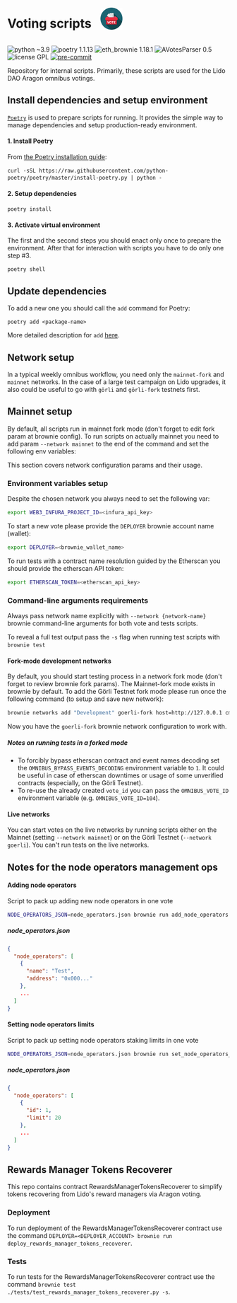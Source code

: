 <div style="display: flex;" align="center">
  <h1 align="center">Voting scripts</h1>
  <img src="assets/voting.png" width="50" height="50" align="left" style="padding: 20px"/>
</div>

![python ~3.9](https://img.shields.io/badge/python-~3.9-blue)
![poetry 1.1.13](https://img.shields.io/badge/poetry-1.1.13-blue)
![eth_brownie 1.18.1](https://img.shields.io/badge/eth__brownie-1.18.1-brown)
![AVotesParser 0.5](https://img.shields.io/badge/AVotesParser-0.5-brown)
![license GPL](https://img.shields.io/badge/license-GPL-green)
[![pre-commit](https://img.shields.io/badge/pre--commit-enabled-brightgreen?logo=pre-commit&logoColor=white)](https://github.com/pre-commit/pre-commit)


Repository for internal scripts.
Primarily, these scripts are used for the Lido DAO Aragon omnibus votings.

## Install dependencies and setup environment

[`Poetry`](https://python-poetry.org/) is used to prepare scripts for running.
It provides the simple way to manage dependencies and setup production-ready
environment.

#### 1. Install Poetry

From [the Poetry installation guide](https://python-poetry.org/docs/master/#installation):

```shell
curl -sSL https://raw.githubusercontent.com/python-poetry/poetry/master/install-poetry.py | python -
```

#### 2. Setup dependencies

```shell
poetry install
```

#### 3. Activate virtual environment

The first and the second steps you should enact only once to prepare the environment.
After that for interaction with scripts you have to do only one step #3.

```shell
poetry shell
```

## Update dependencies

To add a new one you should call the `add` command for Poetry:

```shell
poetry add <package-name>
```

More detailed description for `add` [here](https://python-poetry.org/docs/master/cli#add).

## Network setup

In a typical weekly omnibus workflow, you need only the `mainnet-fork` and `mainnet` networks. In the case of a large test campaign on Lido upgrades, it also could be useful to go with `görli` and `görli-fork` testnets first.

## Mainnet setup

By default, all scripts run in mainnet fork mode (don't forget to edit fork
param at brownie config). To run scripts on actually mainnet you need to add
param `--network mainnet` to the end of the command and set the following env
variables:

This section covers network configuration params and their usage.

### Environment variables setup

Despite the chosen network you always need to set the following var:
```bash
export WEB3_INFURA_PROJECT_ID=<infura_api_key>
```

To start a new vote please provide the `DEPLOYER` brownie account name (wallet):
```bash
export DEPLOYER=<brownie_wallet_name>
```

To run tests with a contract name resolution guided by the Etherscan you should provide the etherscan API token:
```bash
export ETHERSCAN_TOKEN=<etherscan_api_key>
```

### Command-line arguments requirements

Always pass network name explicitly with `--network {network-name}` brownie command-line arguments for both vote and tests scripts.

To reveal a full test output pass the `-s` flag when running test scripts with `brownie test`
#### Fork-mode development networks

By default, you should start testing process in a network fork mode (don't forget to review brownie fork params). The Mainnet-fork mode exists in brownie by default. To add the Görli Testnet fork mode please run once the following command (to setup and save new network):
```bash
brownie networks add "Development" goerli-fork host=http://127.0.0.1 cmd=ganache-cli port=8545 gas_limit=12000000 fork=https://goerli.infura.io/v3/${WEB3_INFURA_PROJECT_ID} chain_id=5 mnemonic=brownie accounts=10
```
Now you have the `goerli-fork` brownie network configuration to work with.

##### Notes on running tests in a forked mode

* To forcibly bypass etherscan contract and event names decoding set the `OMNIBUS_BYPASS_EVENTS_DECODING` environment variable to `1`. It could be useful in case of etherscan downtimes or usage of some unverified contracts (especially, on the Görli Testnet).
* To re-use the already created `vote_id` you can pass the `OMNIBUS_VOTE_ID` environment variable (e.g. `OMNIBUS_VOTE_ID=104`).

#### Live networks

You can start votes on the live networks by running scripts either on the Mainnet (setting `--network mainnet`) or on the Görli Testnet (`--network goerli`). You can't run tests on the live networks.

## Notes for the node operators management ops

#### Adding node operators

Script to pack up adding new node operators in one vote

```bash
NODE_OPERATORS_JSON=node_operators.json brownie run add_node_operators --network {name}
```

##### node_operators.json

```json
{
  "node_operators": [
    {
      "name": "Test",
      "address": "0x000..."
    },
    ...
  ]
}

```

#### Setting node operators limits

Script to pack up setting node operators staking limits in one vote

```bash
NODE_OPERATORS_JSON=node_operators.json brownie run set_node_operators_limit --network {name}
```

##### node_operators.json

```json
{
  "node_operators": [
    {
      "id": 1,
      "limit": 20
    },
    ...
  ]
}

```

## Rewards Manager Tokens Recoverer

This repo contains contract RewardsManagerTokensRecoverer to simplify tokens recovering from Lido's reward managers via Aragon voting.

### Deployment

To run deployment of the RewardsManagerTokensRecoverer contract use the command `DEPLOYER=<DEPLOYER_ACCOUNT> brownie run deploy_rewards_manager_tokens_recoverer`.

### Tests

To run tests for the RewardsManagerTokensRecoverer contract use the command `brownie test ./tests/test_rewards_manager_tokens_recoverer.py -s`.
